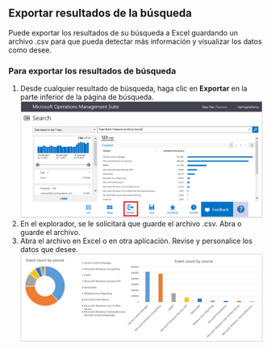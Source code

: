 ## Exportar resultados de la búsqueda

Puede exportar los resultados de su búsqueda a Excel guardando un archivo .csv para que pueda detectar más información y visualizar los datos como desee.

### Para exportar los resultados de búsqueda

1. Desde cualquier resultado de búsqueda, haga clic en **Exportar** en la parte inferior de la página de búsqueda. ![exportar desde la búsqueda](./media/operational-insights-export/export-search.png)
2. En el explorador, se le solicitará que guarde el archivo .csv. Abra o guarde el archivo.
3. Abra el archivo en Excel o en otra aplicación. Revise y personalice los datos que desee. ![Resultados de Excel](./media/operational-insights-export/export-excel.png)

<!---HONumber=July15_HO4-->